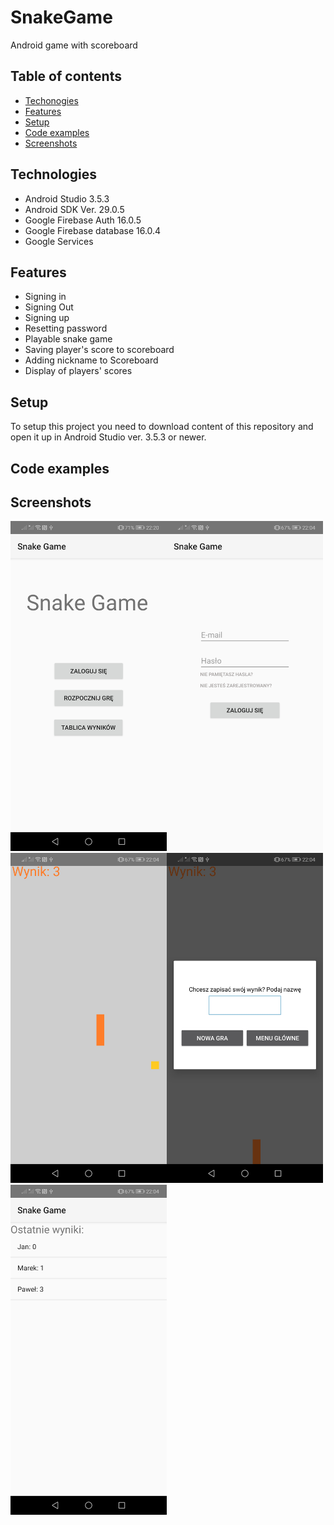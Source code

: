 # SnakeGame
Android game with scoreboard

## Table of contents

* [Techonogies](#Technologies)
* [Features](#Features)
* [Setup](#Setup)
* [Code examples](#Code-examples)
* [Screenshots](#Screenshots)


## Technologies

* Android Studio 3.5.3
* Android SDK Ver. 29.0.5
* Google Firebase Auth 16.0.5
* Google Firebase database 16.0.4
* Google Services

## Features

* Signing in
* Signing Out
* Signing up
* Resetting password
* Playable snake game 
* Saving player's score to scoreboard
* Adding nickname to Scoreboard
* Display of players' scores

## Setup
To setup this project you need to download content of this repository and open it up in Android Studio ver. 3.5.3 or newer.

## Code examples

## Screenshots
<img src ="/Screenshots/MenuSignedOut.jpg" width="250px"><img src ="/Screenshots/SignIn.jpg" width="250px">
<img src ="/Screenshots/Game.jpg" width="250px"><img src ="/Screenshots/NewGameAlert.jpg" width="250px">
<img src ="/Screenshots/Scoreboard.jpg" width="250px">
